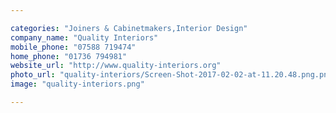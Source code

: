 ```yaml
---

categories: "Joiners & Cabinetmakers,Interior Design"
company_name: "Quality Interiors"
mobile_phone: "07588 719474"
home_phone: "01736 794981"
website_url: "http://www.quality-interiors.org"
photo_url: "quality-interiors/Screen-Shot-2017-02-02-at-11.20.48.png.png"
image: "quality-interiors.png"

---
```

